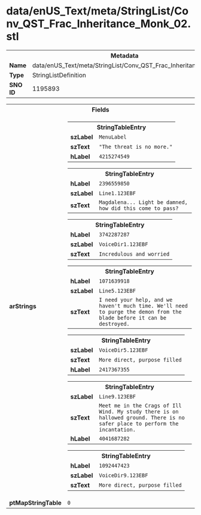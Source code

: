 <h1>data/enUS_Text/meta/StringList/Conv_QST_Frac_Inheritance_Monk_02.stl</h1><table><tr><th colspan="100%">Metadata</th></tr><tr><td><b>Name</b></td><td>data/enUS_Text/meta/StringList/Conv_QST_Frac_Inheritance_Monk_02.stl</td></tr><tr><td><b>Type</b></td><td>StringListDefinition</td></tr><tr><td><b>SNO ID</b></td><td>1195893</td></tr></table>

<table><tr><th colspan="100%">Fields</th></tr><tr><td><b>arStrings</b></td><td><table><tr><th colspan="100%">StringTableEntry</th></tr><tr><td><b>szLabel</b></td><td><code>MenuLabel</code></td></tr><tr><td><b>szText</b></td><td><code>"The threat is no more."</code></td></tr><tr><td><b>hLabel</b></td><td><code>4215274549</code></td></tr></table>


<table><tr><th colspan="100%">StringTableEntry</th></tr><tr><td><b>hLabel</b></td><td><code>2396559850</code></td></tr><tr><td><b>szLabel</b></td><td><code>Line1.123EBF</code></td></tr><tr><td><b>szText</b></td><td><code>Magdalena... Light be damned, how did this come to pass?</code></td></tr></table>


<table><tr><th colspan="100%">StringTableEntry</th></tr><tr><td><b>hLabel</b></td><td><code>3742287287</code></td></tr><tr><td><b>szLabel</b></td><td><code>VoiceDir1.123EBF</code></td></tr><tr><td><b>szText</b></td><td><code>Incredulous and worried</code></td></tr></table>


<table><tr><th colspan="100%">StringTableEntry</th></tr><tr><td><b>hLabel</b></td><td><code>1071639918</code></td></tr><tr><td><b>szLabel</b></td><td><code>Line5.123EBF</code></td></tr><tr><td><b>szText</b></td><td><code>I need your help, and we haven't much time. We'll need to purge the demon from the blade before it can be destroyed.</code></td></tr></table>


<table><tr><th colspan="100%">StringTableEntry</th></tr><tr><td><b>szLabel</b></td><td><code>VoiceDir5.123EBF</code></td></tr><tr><td><b>szText</b></td><td><code>More direct, purpose filled</code></td></tr><tr><td><b>hLabel</b></td><td><code>2417367355</code></td></tr></table>


<table><tr><th colspan="100%">StringTableEntry</th></tr><tr><td><b>szLabel</b></td><td><code>Line9.123EBF</code></td></tr><tr><td><b>szText</b></td><td><code>Meet me in the Crags of Ill Wind. My study there is on hallowed ground. There is no safer place to perform the incantation.</code></td></tr><tr><td><b>hLabel</b></td><td><code>4041687282</code></td></tr></table>


<table><tr><th colspan="100%">StringTableEntry</th></tr><tr><td><b>hLabel</b></td><td><code>1092447423</code></td></tr><tr><td><b>szLabel</b></td><td><code>VoiceDir9.123EBF</code></td></tr><tr><td><b>szText</b></td><td><code>More direct, purpose filled</code></td></tr></table>


</td></tr><tr><td><b>ptMapStringTable</b></td><td><code>0</code></td></tr></table>

